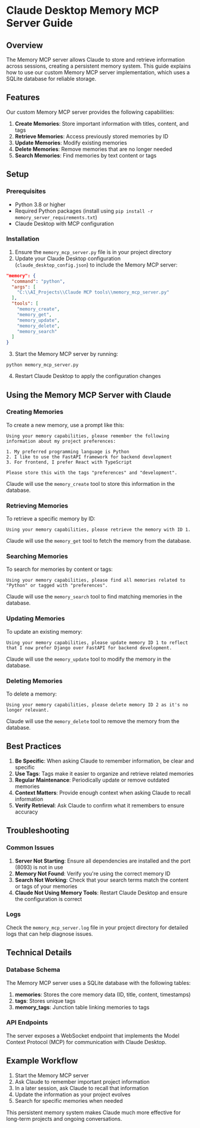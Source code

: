 # Claude Desktop Memory MCP Server Guide

## Overview

The Memory MCP server allows Claude to store and retrieve information across sessions, creating a persistent memory system. This guide explains how to use our custom Memory MCP server implementation, which uses a SQLite database for reliable storage.

## Features

Our custom Memory MCP server provides the following capabilities:

1. **Create Memories**: Store important information with titles, content, and tags
2. **Retrieve Memories**: Access previously stored memories by ID
3. **Update Memories**: Modify existing memories
4. **Delete Memories**: Remove memories that are no longer needed
5. **Search Memories**: Find memories by text content or tags

## Setup

### Prerequisites

- Python 3.8 or higher
- Required Python packages (install using `pip install -r memory_server_requirements.txt`)
- Claude Desktop with MCP configuration

### Installation

1. Ensure the `memory_mcp_server.py` file is in your project directory
2. Update your Claude Desktop configuration (`claude_desktop_config.json`) to include the Memory MCP server:

```json
"memory": {
  "command": "python",
  "args": [
    "C:\\AI_Projects\\Claude MCP tools\\memory_mcp_server.py"
  ],
  "tools": [
    "memory_create",
    "memory_get",
    "memory_update",
    "memory_delete",
    "memory_search"
  ]
}
```

3. Start the Memory MCP server by running:

```
python memory_mcp_server.py
```

4. Restart Claude Desktop to apply the configuration changes

## Using the Memory MCP Server with Claude

### Creating Memories

To create a new memory, use a prompt like this:

```
Using your memory capabilities, please remember the following information about my project preferences:

1. My preferred programming language is Python
2. I like to use the FastAPI framework for backend development
3. For frontend, I prefer React with TypeScript

Please store this with the tags "preferences" and "development".
```

Claude will use the `memory_create` tool to store this information in the database.

### Retrieving Memories

To retrieve a specific memory by ID:

```
Using your memory capabilities, please retrieve the memory with ID 1.
```

Claude will use the `memory_get` tool to fetch the memory from the database.

### Searching Memories

To search for memories by content or tags:

```
Using your memory capabilities, please find all memories related to "Python" or tagged with "preferences".
```

Claude will use the `memory_search` tool to find matching memories in the database.

### Updating Memories

To update an existing memory:

```
Using your memory capabilities, please update memory ID 1 to reflect that I now prefer Django over FastAPI for backend development.
```

Claude will use the `memory_update` tool to modify the memory in the database.

### Deleting Memories

To delete a memory:

```
Using your memory capabilities, please delete memory ID 2 as it's no longer relevant.
```

Claude will use the `memory_delete` tool to remove the memory from the database.

## Best Practices

1. **Be Specific**: When asking Claude to remember information, be clear and specific
2. **Use Tags**: Tags make it easier to organize and retrieve related memories
3. **Regular Maintenance**: Periodically update or remove outdated memories
4. **Context Matters**: Provide enough context when asking Claude to recall information
5. **Verify Retrieval**: Ask Claude to confirm what it remembers to ensure accuracy

## Troubleshooting

### Common Issues

1. **Server Not Starting**: Ensure all dependencies are installed and the port (8093) is not in use
2. **Memory Not Found**: Verify you're using the correct memory ID
3. **Search Not Working**: Check that your search terms match the content or tags of your memories
4. **Claude Not Using Memory Tools**: Restart Claude Desktop and ensure the configuration is correct

### Logs

Check the `memory_mcp_server.log` file in your project directory for detailed logs that can help diagnose issues.

## Technical Details

### Database Schema

The Memory MCP server uses a SQLite database with the following tables:

1. **memories**: Stores the core memory data (ID, title, content, timestamps)
2. **tags**: Stores unique tags
3. **memory_tags**: Junction table linking memories to tags

### API Endpoints

The server exposes a WebSocket endpoint that implements the Model Context Protocol (MCP) for communication with Claude Desktop.

## Example Workflow

1. Start the Memory MCP server
2. Ask Claude to remember important project information
3. In a later session, ask Claude to recall that information
4. Update the information as your project evolves
5. Search for specific memories when needed

This persistent memory system makes Claude much more effective for long-term projects and ongoing conversations.
